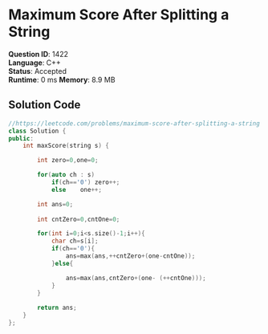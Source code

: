 # Maximum Score After Splitting a String

**Question ID**: 1422  
**Language**: C++  
**Status**: Accepted  
**Runtime**: 0 ms 
**Memory**: 8.9  MB

## Solution Code
```cpp
//https://leetcode.com/problems/maximum-score-after-splitting-a-string
class Solution {
public:
    int maxScore(string s) {

        int zero=0,one=0;

        for(auto ch : s)
            if(ch=='0') zero++;
            else    one++;

        int ans=0;
        
        int cntZero=0,cntOne=0;

        for(int i=0;i<s.size()-1;i++){
            char ch=s[i];
            if(ch=='0'){
                ans=max(ans,++cntZero+(one-cntOne));
            }else{

                ans=max(ans,cntZero+(one- (++cntOne)));
            }
        }
        
        return ans;
    }
};
```
